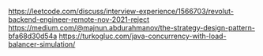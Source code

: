 https://leetcode.com/discuss/interview-experience/1566703/revolut-backend-engineer-remote-nov-2021-reject
https://medium.com/@majnun.abdurahmanov/the-strategy-design-pattern-bfa68d30d54a
https://turkogluc.com/java-concurrency-with-load-balancer-simulation/
